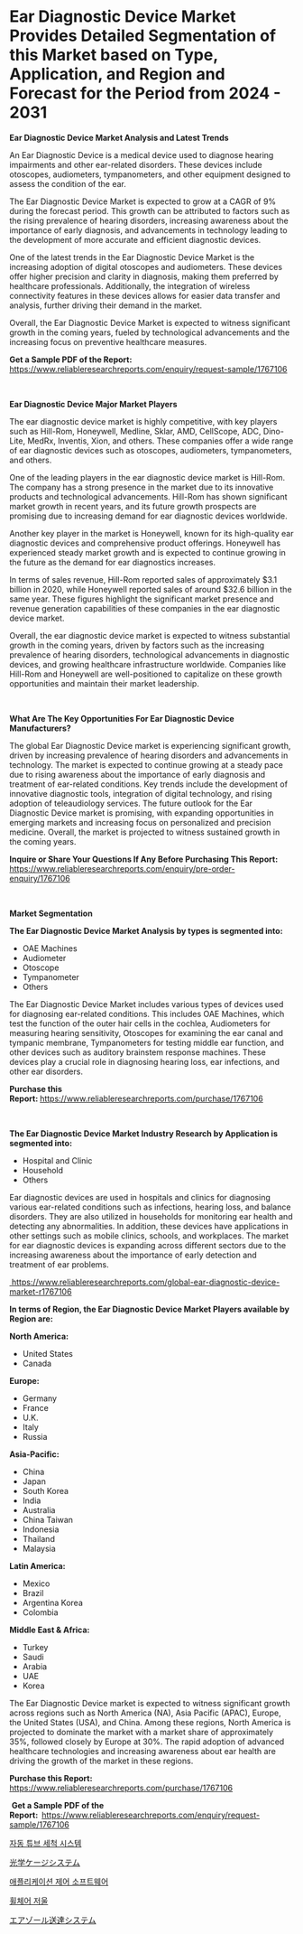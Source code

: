 <p><h1>Ear Diagnostic Device Market Provides Detailed Segmentation of this Market based on Type, Application, and Region and Forecast for the Period from 2024 - 2031</h1></p><p><strong>Ear Diagnostic Device Market Analysis and Latest Trends</strong></p>
<p><p>An Ear Diagnostic Device is a medical device used to diagnose hearing impairments and other ear-related disorders. These devices include otoscopes, audiometers, tympanometers, and other equipment designed to assess the condition of the ear.</p><p>The Ear Diagnostic Device Market is expected to grow at a CAGR of 9% during the forecast period. This growth can be attributed to factors such as the rising prevalence of hearing disorders, increasing awareness about the importance of early diagnosis, and advancements in technology leading to the development of more accurate and efficient diagnostic devices.</p><p>One of the latest trends in the Ear Diagnostic Device Market is the increasing adoption of digital otoscopes and audiometers. These devices offer higher precision and clarity in diagnosis, making them preferred by healthcare professionals. Additionally, the integration of wireless connectivity features in these devices allows for easier data transfer and analysis, further driving their demand in the market.</p><p>Overall, the Ear Diagnostic Device Market is expected to witness significant growth in the coming years, fueled by technological advancements and the increasing focus on preventive healthcare measures.</p></p>
<p><strong>Get a Sample PDF of the Report:&nbsp;</strong> <a href="https://www.reliableresearchreports.com/enquiry/request-sample/1767106">https://www.reliableresearchreports.com/enquiry/request-sample/1767106</a></p>
<p>&nbsp;</p>
<p><strong>Ear Diagnostic Device Major Market Players</strong></p>
<p><p>The ear diagnostic device market is highly competitive, with key players such as Hill-Rom, Honeywell, Medline, Sklar, AMD, CellScope, ADC, Dino-Lite, MedRx, Inventis, Xion, and others. These companies offer a wide range of ear diagnostic devices such as otoscopes, audiometers, tympanometers, and others.</p><p>One of the leading players in the ear diagnostic device market is Hill-Rom. The company has a strong presence in the market due to its innovative products and technological advancements. Hill-Rom has shown significant market growth in recent years, and its future growth prospects are promising due to increasing demand for ear diagnostic devices worldwide.</p><p>Another key player in the market is Honeywell, known for its high-quality ear diagnostic devices and comprehensive product offerings. Honeywell has experienced steady market growth and is expected to continue growing in the future as the demand for ear diagnostics increases.</p><p>In terms of sales revenue, Hill-Rom reported sales of approximately $3.1 billion in 2020, while Honeywell reported sales of around $32.6 billion in the same year. These figures highlight the significant market presence and revenue generation capabilities of these companies in the ear diagnostic device market.</p><p>Overall, the ear diagnostic device market is expected to witness substantial growth in the coming years, driven by factors such as the increasing prevalence of hearing disorders, technological advancements in diagnostic devices, and growing healthcare infrastructure worldwide. Companies like Hill-Rom and Honeywell are well-positioned to capitalize on these growth opportunities and maintain their market leadership.</p></p>
<p>&nbsp;</p>
<p><strong>What Are The Key Opportunities For Ear Diagnostic Device Manufacturers?</strong></p>
<p><p>The global Ear Diagnostic Device market is experiencing significant growth, driven by increasing prevalence of hearing disorders and advancements in technology. The market is expected to continue growing at a steady pace due to rising awareness about the importance of early diagnosis and treatment of ear-related conditions. Key trends include the development of innovative diagnostic tools, integration of digital technology, and rising adoption of teleaudiology services. The future outlook for the Ear Diagnostic Device market is promising, with expanding opportunities in emerging markets and increasing focus on personalized and precision medicine. Overall, the market is projected to witness sustained growth in the coming years.</p></p>
<p><strong>Inquire or Share Your Questions If Any Before Purchasing This Report:</strong> <a href="https://www.reliableresearchreports.com/enquiry/pre-order-enquiry/1767106">https://www.reliableresearchreports.com/enquiry/pre-order-enquiry/1767106</a></p>
<p>&nbsp;</p>
<p><strong>Market Segmentation</strong></p>
<p><strong>The Ear Diagnostic Device Market Analysis by types is segmented into:</strong></p>
<p><ul><li>OAE Machines</li><li>Audiometer</li><li>Otoscope</li><li>Tympanometer</li><li>Others</li></ul></p>
<p><p>The Ear Diagnostic Device Market includes various types of devices used for diagnosing ear-related conditions. This includes OAE Machines, which test the function of the outer hair cells in the cochlea, Audiometers for measuring hearing sensitivity, Otoscopes for examining the ear canal and tympanic membrane, Tympanometers for testing middle ear function, and other devices such as auditory brainstem response machines. These devices play a crucial role in diagnosing hearing loss, ear infections, and other ear disorders.</p></p>
<p><strong>Purchase this Report:&nbsp;</strong><a href="https://www.reliableresearchreports.com/purchase/1767106">https://www.reliableresearchreports.com/purchase/1767106</a></p>
<p>&nbsp;</p>
<p><strong>The Ear Diagnostic Device Market Industry Research by Application is segmented into:</strong></p>
<p><ul><li>Hospital and Clinic</li><li>Household</li><li>Others</li></ul></p>
<p><p>Ear diagnostic devices are used in hospitals and clinics for diagnosing various ear-related conditions such as infections, hearing loss, and balance disorders. They are also utilized in households for monitoring ear health and detecting any abnormalities. In addition, these devices have applications in other settings such as mobile clinics, schools, and workplaces. The market for ear diagnostic devices is expanding across different sectors due to the increasing awareness about the importance of early detection and treatment of ear problems.</p></p>
<p><a href="https://www.reliableresearchreports.com/global-ear-diagnostic-device-market-r1767106">&nbsp;https://www.reliableresearchreports.com/global-ear-diagnostic-device-market-r1767106</a></p>
<p><strong>In terms of Region, the Ear Diagnostic Device Market Players available by Region are:</strong></p>
<p>
    <p> <strong> North America: </strong>
        <ul>
            <li>United States</li>
            <li>Canada</li>
        </ul>
        </p> 
    <p> <strong> Europe: </strong>
        <ul>
            <li>Germany</li>
            <li>France</li>
            <li>U.K.</li>
            <li>Italy</li>
            <li>Russia</li>
        </ul>
        </p> 
    <p> <strong> Asia-Pacific: </strong>
        <ul>
            <li>China</li>
            <li>Japan</li>
            <li>South Korea</li>
            <li>India</li>
            <li>Australia</li>
            <li>China Taiwan</li>
            <li>Indonesia</li>
            <li>Thailand</li>
            <li>Malaysia</li>
        </ul>
        </p> 
    <p> <strong> Latin America: </strong>
        <ul>
            <li>Mexico</li>
            <li>Brazil</li>
            <li>Argentina Korea</li>
            <li>Colombia</li>
        </ul>
        </p> 
    <p> <strong> Middle East & Africa: </strong>
        <ul>
            <li>Turkey</li>
            <li>Saudi</li>
            <li>Arabia</li>
            <li>UAE</li>
            <li>Korea</li>
        </ul>
    </p>
    </p>
<p><p>The Ear Diagnostic Device market is expected to witness significant growth across regions such as North America (NA), Asia Pacific (APAC), Europe, the United States (USA), and China. Among these regions, North America is projected to dominate the market with a market share of approximately 35%, followed closely by Europe at 30%. The rapid adoption of advanced healthcare technologies and increasing awareness about ear health are driving the growth of the market in these regions.</p></p>
<p><strong>Purchase this Report: </strong><a href="https://www.reliableresearchreports.com/purchase/1767106">https://www.reliableresearchreports.com/purchase/1767106</a></p>
<p>&nbsp;<strong>Get a Sample PDF of the Report:&nbsp;&nbsp;</strong><a href="https://www.reliableresearchreports.com/enquiry/request-sample/1767106">https://www.reliableresearchreports.com/enquiry/request-sample/1767106</a></p>
<p><strong></strong></p>
<p><p><a href="https://medium.com/@juracy1980/%EC%9E%90%EB%8F%99%EA%B4%80-%EC%B2%AD%EC%86%8C-%EC%8B%9C%EC%8A%A4%ED%85%9C-%EC%8B%9C%EC%9E%A5-%EA%B7%9C%EB%AA%A8%EB%8A%94-%EA%B8%80%EB%A1%9C%EB%B2%8C-%EC%82%B0%EC%97%85%EC%97%90%EC%84%9C-%EC%B5%9C%EC%A0%81%EC%9D%98-%EB%A7%88%EC%BC%80%ED%8C%85-%EC%B1%84%EB%84%90%EC%9D%84-%EB%B3%B4%EC%97%AC%EC%A4%8D%EB%8B%88%EB%8B%A4-885fe8f060e1">자동 튜브 세척 시스템</a></p><p><a href="https://medium.com/@maureenbiologist34/%E3%82%AA%E3%83%97%E3%83%86%E3%82%A3%E3%82%AB%E3%83%AB%E3%82%B1%E3%83%BC%E3%82%B8%E3%82%B7%E3%82%B9%E3%83%86%E3%83%A0%E5%B8%82%E5%A0%B4%E3%83%AC%E3%83%9D%E3%83%BC%E3%83%88%E3%81%AF-%E3%81%93%E3%81%AE%E5%B8%82%E5%A0%B4%E3%81%AE%E6%9C%80%E6%96%B0%E3%81%AE%E3%83%88%E3%83%AC%E3%83%B3%E3%83%89%E3%82%84%E6%88%90%E9%95%B7%E6%A9%9F%E4%BC%9A%E3%82%92%E6%98%8E%E3%82%89%E3%81%8B%E3%81%AB%E3%81%97%E3%81%A6%E3%81%84%E3%81%BE%E3%81%99-5e1df0b4440a">光学ケージシステム</a></p><p><a href="https://github.com/RonSpencer61/Market-Research-Report-List-1/blob/main/901925946742.md">애플리케이션 제어 소프트웨어</a></p><p><a href="https://medium.com/@carlosrtzkzhj/%ED%9C%A0%EC%B2%B4%EC%96%B4-%EC%8A%A4%EC%BC%80%EC%9D%BC-%EC%8B%9C%EC%9E%A5-%EB%B6%84%EC%84%9D-%EA%B7%B8-cagr-%EC%8B%9C%EC%9E%A5-%EC%84%B8%EB%B6%84%ED%99%94-%EB%B0%8F-%EA%B8%80%EB%A1%9C%EB%B2%8C-%EC%82%B0%EC%97%85-%EA%B0%9C%EC%9A%94-36f990f78557">휠체어 저울</a></p><p><a href="https://medium.com/@bulahhamill28/%E3%82%A8%E3%82%A2%E3%83%AD%E3%82%BE%E3%83%AB%E3%83%87%E3%83%AA%E3%83%90%E3%83%AA%E3%83%BC%E3%82%B7%E3%82%B9%E3%83%86%E3%83%A0%E5%B8%82%E5%A0%B4%E3%81%AF-%E5%B8%82%E5%A0%B4%E3%82%B7%E3%82%A7%E3%82%A2-%E5%B8%82%E5%A0%B4%E3%83%88%E3%83%AC%E3%83%B3%E3%83%89-%E5%B8%82%E5%A0%B4%E6%88%90%E9%95%B7%E3%81%AB%E9%96%A2%E3%81%99%E3%82%8B%E6%83%85%E5%A0%B1%E3%82%92%E6%8F%90%E4%BE%9B%E3%81%97%E3%81%BE%E3%81%99-2cbb7a8e94c6">エアゾール送達システム</a></p></p>